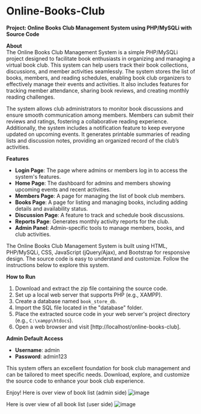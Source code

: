 # Online-Books-Club
**Project: Online Books Club Management System using PHP/MySQLi with Source Code**  

**About**  
The Online Books Club Management System is a simple PHP/MySQLi project designed to facilitate book enthusiasts in organizing and managing a virtual book club. This system can help users track their book collections, discussions, and member activities seamlessly. The system stores the list of books, members, and reading schedules, enabling book club organizers to effectively manage their events and activities. It also includes features for tracking member attendance, sharing book reviews, and creating monthly reading challenges.  

The system allows club administrators to monitor book discussions and ensure smooth communication among members. Members can submit their reviews and ratings, fostering a collaborative reading experience. Additionally, the system includes a notification feature to keep everyone updated on upcoming events. It generates printable summaries of reading lists and discussion notes, providing an organized record of the club’s activities.  

**Features**  
- **Login Page**: The page where admins or members log in to access the system's features.  
- **Home Page**: The dashboard for admins and members showing upcoming events and recent activities.  
- **Members Page**: A page for managing the list of book club members.  
- **Books Page**: A page for listing and managing books, including adding details and availability status.  
- **Discussion Page**: A feature to track and schedule book discussions.  
- **Reports Page**: Generates monthly activity reports for the club.  
- **Admin Panel**: Admin-specific tools to manage members, books, and club activities.  

The Online Books Club Management System is built using HTML, PHP/MySQLi, CSS, JavaScript (jQuery/Ajax), and Bootstrap for responsive design. The source code is easy to understand and customize. Follow the instructions below to explore this system.  

**How to Run**  
1. Download and extract the zip file containing the source code.  
2. Set up a local web server that supports PHP (e.g., XAMPP).  
3. Create a database named `book_store_db`.  
4. Import the SQL file located in the "database" folder.  
5. Place the extracted source code in your web server's project directory (e.g., `C:\xampp\htdocs`).  
6. Open a web browser and visit [http://localhost/online-books-club].  

**Admin Default Access**  
- **Username**: admin  
- **Password**: admin123  

This system offers an excellent foundation for book club management and can be tailored to meet specific needs. Download, explore, and customize the source code to enhance your book club experience.  

Enjoy!
Here is over view of book list (admin side)
![image](https://github.com/user-attachments/assets/789758e2-26ee-4b93-89c1-5bab0d1ce8fb)

Here is over view of all book list (user side)
![image](https://github.com/user-attachments/assets/8c1e6306-4fe6-4154-ac0f-c2aafb17ac98)
